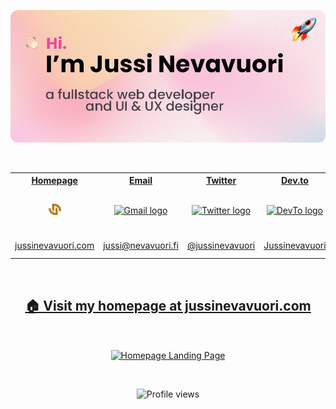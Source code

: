 [<img src="/assets/banner1.png" alt="banner">](https://jussinevavuori.com)

<img src="#" alt="" height="160">

<table>
	<tr>
		<th>
			<a href="mailto:jussi@nevavuori.fi">
				Homepage
			</a>
		</th>
		<th>
			<a href="mailto:jussi@nevavuori.fi">
				Email
			</a>
		</th>
		<th>
			<a href="https://twitter.com/jussinevavuori">
				Twitter
			</a>
		</th>
		<th>
			<a href="https://dev.to/jussinevavuori">
				Dev.to
			</a>
		</th>
		<th>
			<a href="https://www.linkedin.com/in/jussinevavuori/">
				LinkedIn
			</a>
		</th>
	</tr>
	<tr>
		<td align="center">
			<img width="441" height="1">
			<a href="mailto:jussi@nevavuori.fi">
				<img alt="Gmail logo" src="/assets/favicon.png" height="20" />
			</a>
			<img width="441" height="1">
		</td>
		<td align="center">
			<img width="441" height="1">
			<a href="mailto:jussi@nevavuori.fi">
				<img alt="Gmail logo" src="https://upload.wikimedia.org/wikipedia/commons/thumb/7/7e/Gmail_icon_%282020%29.svg/200px-Gmail_icon_%282020%29.svg.png" height="20" />
			</a>
			<img width="441" height="1">
		</td>
		<td align="center">
			<img width="441" height="1">
			<a href="https://twitter.com/jussinevavuori">
				<img alt="Twitter logo" src="https://upload.wikimedia.org/wikipedia/commons/thumb/4/4f/Twitter-logo.svg/200px-Twitter-logo.svg.png" height="20" />
			</a>
			<img width="441" height="1">
		</td>
		<td align="center">
			<img width="441" height="1">
			<a href="https://dev.to/jussinevavuori">
				<img alt="DevTo logo" src="https://dev-to-uploads.s3.amazonaws.com/uploads/logos/resized_logo_UQww2soKuUsjaOGNB38o.png" height="20" />
			</a>
			<img width="441" height="1">
		</td>
		<td align="center">
			<img width="441" height="1">
			<a href="https://www.linkedin.com/in/jussinevavuori/">
				<img alt="LinkedIn logo" src="https://content.linkedin.com/content/dam/me/business/en-us/amp/brand-site/v2/bg/LI-Bug.svg.original.svg" height="20" />
			</a>
			<img width="441" height="1">
		</td>
	</tr>
	<tr>
		<td align="center">
			<a href="https://jussinevavuori.com">
				jussinevavuori.com
			</a>
		</td>
		<td align="center">
			<a href="mailto:jussi@nevavuori.fi">
				jussi@nevavuori.fi
			</a>
		</td>
		<td align="center">
			<a href="https://twitter.com/jussinevavuori">
				@jussinevavuori
			</a>
		</td>
		<td align="center">
			<a href="https://dev.to/jussinevavuori">
				Jussinevavuori
			</a>
		</td>
		<td align="center">
			<a href="https://www.linkedin.com/in/jussinevavuori/">
				Jussi Nevavuori
			</a>
		</td>
	</tr>
</table>

<img src="#" alt="" height="160">

<h2 align="center">
	<a href="https://jussinevavuori.com">
		🏠 Visit my homepage at jussinevavuori.com
	</a>
</h2>

<img src="#" alt="" height="160">

[<p align="center"><img width="360" align="center" alt="Homepage Landing Page" src="https://jussinevavuori.com/api/ogimage?path=/"></p>](https://jussinevavuori.com/)

<img src="#" alt="" height="160">

<p align="center">
<img src="https://komarev.com/ghpvc/?username=jussinevavuori&color=brightgreen" alt="Profile views">
</p>